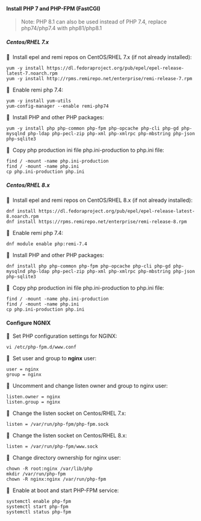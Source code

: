 #### Install PHP 7 and PHP-FPM (FastCGI)

>Note: PHP 8.1 can also be used instead of PHP 7.4, replace php74/php7.4 with php81/php8.1

##### Centos/RHEL 7.x

🔴 &nbsp;Install epel and remi repos on CentOS/RHEL 7.x (if not already installed):
```
yum -y install https://dl.fedoraproject.org/pub/epel/epel-release-latest-7.noarch.rpm
yum -y install http://rpms.remirepo.net/enterprise/remi-release-7.rpm
```

🔴 &nbsp;Enable remi php 7.4:
```
yum -y install yum-utils
yum-config-manager --enable remi-php74
```

🔴 &nbsp;Install PHP and other PHP packages:
```
yum -y install php php-common php-fpm php-opcache php-cli php-gd php-mysqlnd php-ldap php-pecl-zip php-xml php-xmlrpc php-mbstring php-json php-sqlite3
```

🔴 &nbsp;Copy php production ini file php.ini-production to php.ini file:
```
find / -mount -name php.ini-production
find / -mount -name php.ini
cp php.ini-production php.ini
```

##### Centos/RHEL 8.x

🔴 &nbsp;Install epel and remi repos on CentOS/RHEL 8.x (if not already installed):
```
dnf install https://dl.fedoraproject.org/pub/epel/epel-release-latest-8.noarch.rpm
dnf install https://rpms.remirepo.net/enterprise/remi-release-8.rpm
```

🔴 &nbsp;Enable remi php 7.4:
```
dnf module enable php:remi-7.4
```

🔴 &nbsp;Install PHP and other PHP packages:
```
dnf install php php-common php-fpm php-opcache php-cli php-gd php-mysqlnd php-ldap php-pecl-zip php-xml php-xmlrpc php-mbstring php-json php-sqlite3
```

🔴 &nbsp;Copy php production ini file php.ini-production to php.ini file:
```
find / -mount -name php.ini-production
find / -mount -name php.ini
cp php.ini-production php.ini
```

#### Configure NGNIX

🔴 &nbsp;Set PHP configuration settings for NGINX:
```
vi /etc/php-fpm.d/www.conf
```

🔴 &nbsp;Set user and group to **nginx** user:
```
user = nginx
group = nginx
```

🔴 &nbsp;Uncomment and change listen owner and group to nginx user:
```
listen.owner = nginx
listen.group = nginx
```

🔴 &nbsp;Change the listen socket on Centos/RHEL 7.x:
```
listen = /var/run/php-fpm/php-fpm.sock
```

🔴 &nbsp;Change the listen socket on Centos/RHEL 8.x:
```
listen = /var/run/php-fpm/www.sock
```

🔴 &nbsp;Change directory ownership for nginx user:
```
chown -R root:nginx /var/lib/php
mkdir /var/run/php-fpm
chown -R nginx:nginx /var/run/php-fpm
```

🔴 &nbsp;Enable at boot and start PHP-FPM service:
```
systemctl enable php-fpm
systemctl start php-fpm
systemctl status php-fpm
```
